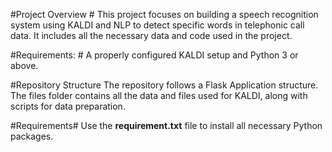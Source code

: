 #Project Overview #
This project focuses on building a speech recognition system using KALDI and NLP to detect specific words in telephonic call data.
It includes all the necessary data and code used in the project.

#Requirements: #
A properly configured KALDI setup and Python 3 or above.

#Repository Structure
The repository follows a Flask Application structure.
The files folder contains all the data and files used for KALDI, along with scripts for data preparation.

#Requirements#
Use the **requirement.txt** file to install all necessary Python packages.

